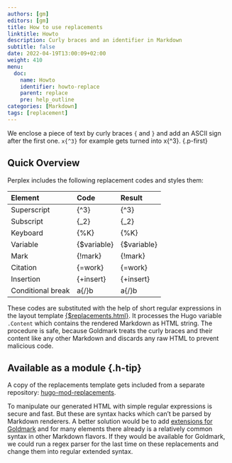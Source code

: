 ```yaml
---
authors: [gm]
editors: [gm]
title: How to use replacements
linktitle: Howto
description: Curly braces and an identifier in Markdown
subtitle: false
date: 2022-04-19T13:00:09+02:00
weight: 410
menu:
  doc:
    name: Howto
    identifier: howto-replace
    parent: replace
    pre: help_outline
categories: [Markdown]
tags: [replacement]
---
```


We enclose a piece of text by curly braces `{` and `}` and add an ASCII sign after the first one. `x{‍^3}` for example gets turned into x{^3}.
{.p-first} <!--more-->

## Quick Overview

Perplex includes the following replacement codes and styles them:

| Element     |     Code     |   Result    |
|:------------|:------------|:-----------|
| Superscript |    {‍^3}      |    {^3}     |
| Subscript   |    {‍_2}      |    {_2}     |
| Keyboard    |    {‍%K}      |    {%K}     |
| Variable    | {‍$variable}  | {$variable} |
| Mark        |   {‍!mark}    |   {!mark}   |
| Citation    |  {‍=work}     |  {=work}  |
| Insertion   |  {‍+insert}   |  {+insert}  |
| Conditional break | a{‍/}b |  a{/}b |
 
These codes are substituted with the help of short regular expressions in the layout template [{$replacements.html}](/doc/appendix/replacements). It processes the Hugo variable `.Content` which contains the rendered Markdown as HTML string. The procedure is safe, because Goldmark treats the curly braces and their content like any other Markdown and discards any raw HTML to prevent malicious code.

## Available as a module {.h-tip}
A copy of the replacements template gets included from a separate repository: [hugo-mod-replacements](https://github.com/bowman2001/hugo-mod-replacements).

To manipulate our generated HTML with simple regular expressions is secure and fast. But these are syntax hacks which can’t be parsed by Markdown renderers. A better solution would be to add [extensions for Goldmark](https://github.com/yuin/goldmark/tree/master/extension) and for many elements there already is a relatively common syntax in other Markdown flavors. If they would be available for Goldmark, we could run a regex parser for the last time on these replacements and change them into regular extended syntax.
